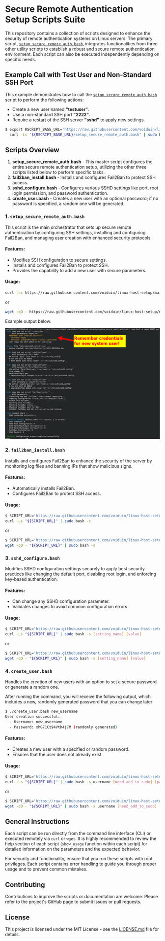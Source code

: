 # Secure Remote Authentication Setup Scripts Suite
This repository contains a collection of scripts designed to enhance the security of remote authentication systems on Linux servers.
The primary script, [`setup_secure_remote_auth.bash`](setup_secure_remote_auth.bash), integrates functionalities from three other utility scripts to establish a robust and secure remote authentication environment. Each script can also be executed independently depending on specific needs.

## Example Call with Test User and Non-Standard SSH Port

This example demonstrates how to call the [`setup_secure_remote_auth.bash`](setup_secure_remote_auth.bash) script to perform the following actions:
- Create a new user named **"testuser"**.
- Use a non-standard SSH port **"2222"**.
- Require a restart of the SSH server **"sshd"** to apply new settings.

```bash
$ export RSCRIPT_BASE_URL='https://raw.githubusercontent.com/voiduin/linux-host-setup/main' &&\
  curl -Ls "${RSCRIPT_BASE_URL}/setup_secure_remote_auth.bash" | sudo bash -s testuser 2222 yes
```

## Scripts Overview

1. **setup_secure_remote_auth.bash** - This master script configures the entire secure remote authentication setup, utilizing the other three scripts listed below to perform specific tasks.
2. **fail2ban_install.bash** - Installs and configures Fail2Ban to protect SSH access.
3. **sshd_configure.bash** - Configures various SSHD settings like port, root login permission, and password authentication.
4. **create_user.bash** - Creates a new user with an optional password; if no password is specified, a random one will be generated.

### 1. `setup_secure_remote_auth.bash`

This script is the main orchestrator that sets up secure remote authentication by configuring SSH settings, installing and configuring Fail2Ban, and managing user creation with enhanced security protocols.

#### Features:
- Modifies SSH configuration to secure settings.
- Installs and configures Fail2Ban to protect SSH.
- Provides the capability to add a new user with secure parameters.

#### Usage:
```bash
curl -Ls https://raw.githubusercontent.com/voiduin/linux-host-setup/main/setup_secure_remote_auth.bash | sudo bash -s [new_username] [new_sshd_port] [need_restart_sshd]
```
or
```bash
wget -qO - https://raw.githubusercontent.com/voiduin/linux-host-setup/main/setup_secure_remote_auth.bash | sudo bash -s [new_username] [new_sshd_port] [need_restart_sshd]
```

Example output below:
<p align="center">
    <img width="850" src="output_example.png" alt="Logo">
</p>

### 2. `fail2ban_install.bash`

Installs and configures Fail2Ban to enhance the security of the server by monitoring log files and banning IPs that show malicious signs.

#### Features:
- Automatically installs Fail2Ban.
- Configures Fail2Ban to protect SSH access.

#### Usage:
```bash
$ SCRIPT_URL='https://raw.githubusercontent.com/voiduin/linux-host-setup/main/fail2ban_install.bash';\
curl -Ls "${SCRIPT_URL}" | sudo bash -s
```
or
```bash
$ SCRIPT_URL='https://raw.githubusercontent.com/voiduin/linux-host-setup/main/fail2ban_install.bash';\
wget -qO - "${SCRIPT_URL}" | sudo bash -s
```

### 3. `sshd_configure.bash`

Modifies SSHD configuration settings securely to apply best security practices like changing the default port, disabling root login, and enforcing key-based authentication.

#### Features:
- Can change any SSHD configuration parameter.
- Validates changes to avoid common configuration errors.

#### Usage:
```bash
$ SCRIPT_URL='https://raw.githubusercontent.com/voiduin/linux-host-setup/main/sshd_configure.bash';\
curl -Ls "${SCRIPT_URL}" | sudo bash -s [setting_name] [value]
```
or
```bash
$ SCRIPT_URL='https://raw.githubusercontent.com/voiduin/linux-host-setup/main/sshd_configure.bash';\
wget -qO - "${SCRIPT_URL}" | sudo bash -s [setting_name] [value]
```

### 4. `create_user.bash`

Handles the creation of new users with an option to set a secure password or generate a random one.

After running the command, you will receive the following output, which includes a new, randomly generated password that you can change later:
```bash
$ ./create_user.bash new_username
User creation successful:
  - Username: new_username
  - Password: xhG71Ct94Vth4j7M (randomly generated)
```

#### Features:
- Creates a new user with a specified or random password.
- Ensures that the user does not already exist.

#### Usage:
```bash
$ SCRIPT_URL='https://raw.githubusercontent.com/voiduin/linux-host-setup/main/create_user.bash';\
curl -Ls "${SCRIPT_URL}" | sudo bash -s username [need_add_to_sudo] [password]
```
or
```bash
$ SCRIPT_URL='https://raw.githubusercontent.com/voiduin/linux-host-setup/main/create_user.bash';\
wget -qO - "${SCRIPT_URL}" | sudo bash -s username [need_add_to_sudo] [password]
```

## General Instructions

Each script can be run directly from the command line interface (CLI) or executed remotely via `curl` or `wget`. It is highly recommended to review the help section of each script (`show_usage` function within each script) for detailed information on the parameters and the expected behavior.

For security and functionality, ensure that you run these scripts with root privileges. Each script contains error handling to guide you through proper usage and to prevent common mistakes.

## Contributing

Contributions to improve the scripts or documentation are welcome. Please refer to the project's GitHub page to submit issues or pull requests.

## License

This project is licensed under the MIT License - see the [LICENSE.md](LICENSE.md) file for details.

